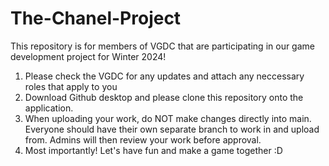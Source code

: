 # The-Chanel-Project
This repository is for members of VGDC that are participating in our game development project for Winter 2024!
1. Please check the VGDC for any updates and attach any neccessary roles that apply to you
2. Download Github desktop and please clone this repository onto the application.
3. When uploading your work, do NOT make changes directly into main. Everyone should have their own separate branch to work in and upload from. Admins will then review your work before approval.
4. Most importantly! Let's have fun and make a game together :D
